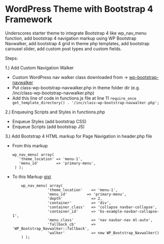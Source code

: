 # WordPress Theme with Bootstrap 4 Framework
Underscores starter theme to integrate Bootstrap 4 like wp_nav_menu function, add bootstrap 4 navigation markup using WP Bootstrap Navwalker, add bootstrap 4 grid in theme php templates, add bootstrap carousel slider, add custom post types and custom fields.

Steps:

1.) Add Custom Navigation Walker 
  - Custom WordPress nav walker class downloaded from -> [wp-bootstrap-navwalker](https://github.com/wp-bootstrap/wp-bootstrap-navwalker)
  - Put class-wp-bootstrap-navwalker.php in theme folder dir (e.g. /inc/class-wp-bootstrap-navwalker.php)
  - Add this line of code in functions.js file at line 11
    `require_once get_template_directory() . '/inc/class-wp-bootstrap-navwalker.php';`

2.) Enqueuing Scripts and Styles in functions.php
  - Enqueue Styles (add bootstrap CSS)
  - Enqueue Scripts (add bootstrap JS)  

3.) Add Bootstrap 4 HTML markup for Page Navigation in header.php file

  - From this markup   
       ```
       wp_nav_menu( array(
          'theme_location' => 'menu-1',
          'menu_id'        => 'primary-menu',
        ) );
       ```

  - To this Markup  [gist](https://gist.github.com/jun20/dc8fcb5ecbace58da43f8a1bd0f36b69)
      ```
          wp_nav_menu( array(
                      'theme_location'    => 'menu-1',
                      'menu_id'      	=> 'primary-menu',
                      'depth'             => 2,
                      'container'         => 'div',
                      'container_class'   => 'collapse navbar-collapse',
                      'container_id'      => 'bs-example-navbar-collapse-1',
                      'menu_class'        => 'nav navbar-nav ml-auto',
                      'fallback_cb'       => 'WP_Bootstrap_Navwalker::fallback',
                      'walker'            => new WP_Bootstrap_Navwalker()
          ) );
       ```   
